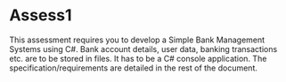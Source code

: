 # Assess1

This assessment requires you to develop a Simple Bank Management Systems using C#.
Bank account details, user data, banking transactions etc. are to be stored in files. It has
to be a C# console application. The specification/requirements are detailed in the rest
of the document.
